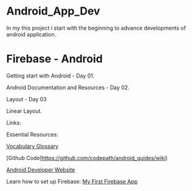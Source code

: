 # Android_App_Dev
In my this project i start with the beginning to advance developments of android application.


# Firebase - Android

Getting start with Android - Day 01.

Android Documentation and Resources - Day 02.

Layout - Day 03

  Linear Layout.


Links:

Essential Resources: 

[Vocabulary Glossary](https://developers.google.com/android/for-all/vocab-words/)

[Github Code]https://github.com/codepath/android_guides/wiki)

[Android Developer Website](https://developer.android.com/index.html)


Learn how to set up Firebase:
[My First Firebase App](https://ammadshakoor.wordpress.com/2017/11/18/firebase-android/)
